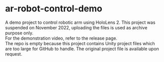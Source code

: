 # ar-robot-control-demo
A demo project to control robotic arm using HoloLens 2. This project was suspended on November 2022, uploading the files is used as archive purpose only.   
For the demonstration video, refer to the release page.  
The repo is empty because this project contains Unity project files which are too large for GitHub to handle. The original project file is available upon request.
